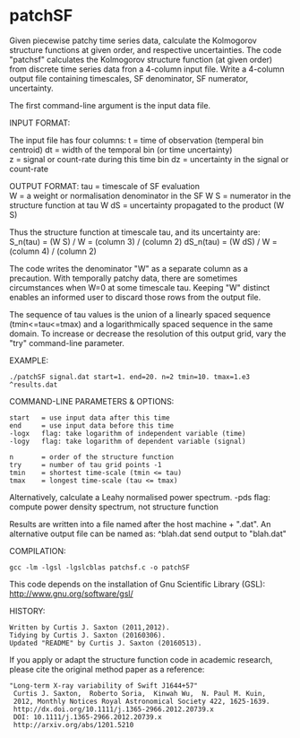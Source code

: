 # patchSF
Given piecewise patchy time series data, calculate the Kolmogorov structure functions at given order, and respective uncertainties.  The code "patchsf" calculates the Kolmogorov structure function (at given order) from discrete time series data fron a 4-column input file.  Write a 4-column output file containing timescales, SF denominator, SF numerator, uncertainty.

The first command-line argument is the input data file.

INPUT FORMAT:

The input file has four columns:
        t       = time of observation (temperal bin centroid)
        dt      = width of the temporal bin (or time uncertainty)  
        z       = signal or count-rate during this time bin
        dz      = uncertainty in the signal or count-rate
        
OUTPUT FORMAT:
        tau     = timescale of SF evaluation                    
        W       = a weight or normalisation denominator in the SF
        W S     = numerator in the structure function at tau
        W dS    = uncertainty propagated to the product (W S)

Thus the structure function at timescale tau, and its uncertainty are:
        S_n(tau) = (W S) / W =  (column 3) / (column 2)
        dS_n(tau) = (W dS) / W = (column 4) / (column 2)

The code writes the denominator "W" as a separate column as a precaution.  With temporally patchy data, there are sometimes circumstances when W=0 at some timescale tau.  Keeping "W" distinct enables an informed user to discard those
rows from the output file.

The sequence of tau values is the union of a linearly spaced sequence (tmin<=tau<=tmax) and a logarithmically spaced sequence in the same domain.  To increase or decrease the resolution of this output grid, vary the "try" command-line parameter.


EXAMPLE:

    ./patchSF signal.dat start=1. end=20. n=2 tmin=10. tmax=1.e3 ^results.dat
 
 COMMAND-LINE PARAMETERS & OPTIONS:
 
    start   = use input data after this time
    end     = use input data before this time
    -logx   flag: take logarithm of independent variable (time)
    -logy   flag: take logarithm of dependent variable (signal)
    
    n       = order of the structure function
    try     = number of tau grid points -1
    tmin    = shortest time-scale (tmin <= tau)
    tmax    = longest time-scale (tau <= tmax)
    
Alternatively, calculate a Leahy normalised power spectrum.
    -pds    flag: compute power density spectrum, not structure function
 
 Results are written into a file named after the host machine + ".dat".
 An alternative output file can be named as:
    ^blah.dat       send output to "blah.dat" 
 
COMPILATION:

    gcc -lm -lgsl -lgslcblas patchsf.c -o patchSF

This code depends on the installation of Gnu Scientific Library (GSL):
    http://www.gnu.org/software/gsl/

HISTORY:

    Written by Curtis J. Saxton (2011,2012).
    Tidying by Curtis J. Saxton (20160306).
    Updated "README" by Curtis J. Saxton (20160513).

If you apply or adapt the structure function code in academic research, please cite the original method paper as a reference:

    "Long-term X-ray variability of Swift J1644+57"
     Curtis J. Saxton,  Roberto Soria,  Kinwah Wu,  N. Paul M. Kuin,
     2012, Monthly Notices Royal Astronomical Society 422, 1625-1639.
     http://dx.doi.org/10.1111/j.1365-2966.2012.20739.x
     DOI: 10.1111/j.1365-2966.2012.20739.x
     http://arxiv.org/abs/1201.5210
     
